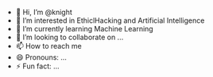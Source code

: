 - 👋 Hi, I’m @knight
- 👀 I’m interested in EthiclHacking and Artificial Intelligence
- 🌱 I’m currently learning Machine Learning
- 💞️ I’m looking to collaborate on ...
- 📫 How to reach me 
- 😄 Pronouns: ...
- ⚡ Fun fact: ...

<!---
knight8hak/knight8hak is a ✨ special ✨ repository because its `README.md` (this file) appears on your GitHub profile.
You can click the Preview link to take a look at your changes.
--->
